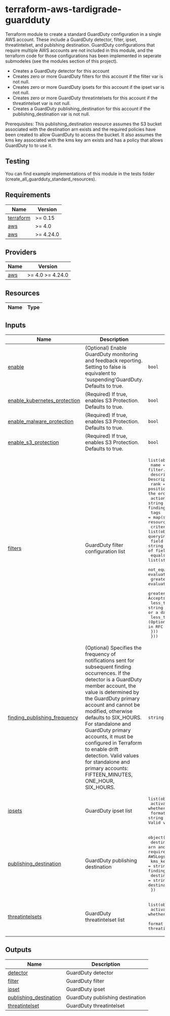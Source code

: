 # terraform-aws-tardigrade-guardduty

Terraform module to create a standard GuardDuty configuration in a single AWS account.  These include a GuardDuty detector, filter, ipset, threatintelset, and publshing destination.  GuardDuty configurations that require multiple AWS accounts are not included in this module, and the terraform code for those configurations has been implemented in seperate submodeles (see the modules section of this project).

  - Creates a GuardDuty detector for this account
  - Creates zero or more GuardDuty filters for this account if the filter var is not null.
  - Creates zero or more GuardDuty ipsets for this account if the ipset var is not null.
  - Creates zero or more GuardDuty threatintelsets for this account if the threatintelset var is not null.
  - Creates a GuardDuty publishing_destination for this account if the publishing_destination var is not null.

Prerequisites:  This publishing_destination resource assumes the S3 bucket associated with the destination arn exists and the required policies have been created to
allow GuardDuty to access the bucket.  It also assumes the kms key associated with the kms key arn exists and has a policy that allows GuardDuty to to use it.

## Testing

You can find example implementations of this module in the tests folder (create_all_guardduty_standard_resources). 


<!-- BEGIN TFDOCS -->
## Requirements

| Name | Version |
|------|---------|
| <a name="requirement_terraform"></a> [terraform](#requirement\_terraform) | >= 0.15 |
| <a name="requirement_aws"></a> [aws](#requirement\_aws) | >= 4.0 |
| <a name="requirement_aws"></a> [aws](#requirement\_aws) | >= 4.24.0 |

## Providers

| Name | Version |
|------|---------|
| <a name="provider_aws"></a> [aws](#provider\_aws) | >= 4.0 >= 4.24.0 |

## Resources

| Name | Type |
|------|------|

## Inputs

| Name | Description | Type | Default | Required |
|------|-------------|------|---------|:--------:|
| <a name="input_enable"></a> [enable](#input\_enable) | (Optional) Enable GuardDuty monitoring and feedback reporting. Setting to false is equivalent to 'suspending'GuardDuty. Defaults to true. | `bool` | `true` | no |
| <a name="input_enable_kubernetes_protection"></a> [enable\_kubernetes\_protection](#input\_enable\_kubernetes\_protection) | (Required) If true, enables S3 Protection. Defaults to true. | `bool` | `true` | no |
| <a name="input_enable_malware_protection"></a> [enable\_malware\_protection](#input\_enable\_malware\_protection) | (Required) If true, enables S3 Protection. Defaults to true. | `bool` | `true` | no |
| <a name="input_enable_s3_protection"></a> [enable\_s3\_protection](#input\_enable\_s3\_protection) | (Required) If true, enables S3 Protection. Defaults to true. | `bool` | `true` | no |
| <a name="input_filters"></a> [filters](#input\_filters) | GuardDuty filter configuration list | <pre>list(object({<br>    name        = string                   # (Required) The name of your filter.  SPACES ARE NOT ALOWED<br>    description = string                   # (Optional) Description of the filter.<br>    rank        = number                   # (Required) Specifies the position of the filter in the list of current filters. Also specifies the order in which this filter is applied to the findings.<br>    action      = string                   # (Required) Specifies the action that is to be applied to the findings that match the filter. Can be one of ARCHIVE or NOOP.<br>    tags        = map(string)              # (Optional) - The tags that you want to add to the Filter resource. A tag consists of a key and a value.<br>    criterion = list(object({              # (Represents the criteria to be used in the filter for querying findings. Contains one or more criterion blocks<br>      field                 = string       # (Required) The name of the field to be evaluated. The full list of field names can be found in AWS documentation.<br>      equals                = list(string) # (Optional) List of string values to be evaluated.<br>      not_equals            = list(string) # (Optional) List of string values to be evaluated.<br>      greater_than          = string       # (Optional) A value to be evaluated. Accepts either an integer or a date in RFC 3339 format.<br>      greater_than_or_equal = string       # (Optional) A value to be evaluated. Accepts either an integer or a date in RFC 3339 format.<br>      less_than             = string       # (Optional) A value to be evaluated. Accepts either an integer or a date in RFC 3339 format.<br>      less_than_or_equal    = string       # (Optional) A value to be evaluated. Accepts either an integer or a date in RFC 3339 format.<br>    }))<br>  }))</pre> | `[]` | no |
| <a name="input_finding_publishing_frequency"></a> [finding\_publishing\_frequency](#input\_finding\_publishing\_frequency) | (Optional) Specifies the frequency of notifications sent for subsequent finding occurrences. If the detector is a GuardDuty member account, the value is determined by the GuardDuty primary account and cannot be modified, otherwise defaults to SIX\_HOURS. For standalone and GuardDuty primary accounts, it must be configured in Terraform to enable drift detection. Valid values for standalone and primary accounts: FIFTEEN\_MINUTES, ONE\_HOUR, SIX\_HOURS. | `string` | `"SIX_HOURS"` | no |
| <a name="input_ipsets"></a> [ipsets](#input\_ipsets) | GuardDuty ipset list | <pre>list(object({<br>    activate = bool        # (Required) Specifies whether GuardDuty is to start using the uploaded IPSet.<br>    format   = string      # (Required) The format of the file that contains the IPSet. Valid values: TXT | STIX | OTX_CSV | ALIEN_VAULT | PROOF_POINT | FIRE_EYE<br>    location = string      # (Required) The URI of the file that contains the IPSet.<br>    name     = string      # (Required) The friendly name to identify the IPSet.<br>    tags     = map(string) # (Optional) Key-value map of resource tags.<br>  }))</pre> | `[]` | no |
| <a name="input_publishing_destination"></a> [publishing\_destination](#input\_publishing\_destination) | GuardDuty publishing destination | <pre>object({<br>    destination_arn  = string # (Required) The bucket arn and prefix under which the findings get exported. Bucket-ARN is required, the prefix is optional and will be AWSLogs/[Account-ID]/GuardDuty/[Region]/ if not provided<br>    kms_key_arn      = string # (Required) The ARN of the KMS key used to encrypt GuardDuty findings. GuardDuty enforces this to be encrypted.<br>    destination_type = string # (Optional) Currently there is only "S3" available as destination type which is also the default value<br>  })</pre> | `null` | no |
| <a name="input_threatintelsets"></a> [threatintelsets](#input\_threatintelsets) | GuardDuty threatintelset list | <pre>list(object({<br>    activate = bool        # (Required) Specifies whether GuardDuty is to start using the uploaded threatintelset.<br>    format   = string      # (Required) The format of the file that contains the threatintelset. Valid values: TXT | STIX | OTX_CSV | ALIEN_VAULT | PROOF_POINT | FIRE_EYE<br>    location = string      # (Required) The URI of the file that contains the threatintelset.<br>    name     = string      # (Required) The friendly name to identify the threatintelset.<br>    tags     = map(string) # (Optional) Key-value map of resource tags.<br>  }))</pre> | `[]` | no |

## Outputs

| Name | Description |
|------|-------------|
| <a name="output_detector"></a> [detector](#output\_detector) | GuardDuty detector |
| <a name="output_filter"></a> [filter](#output\_filter) | GuardDuty filter |
| <a name="output_ipset"></a> [ipset](#output\_ipset) | GuardDuty ipset |
| <a name="output_publishing_destination"></a> [publishing\_destination](#output\_publishing\_destination) | GuardDuty publishing destination |
| <a name="output_threatintelset"></a> [threatintelset](#output\_threatintelset) | GuardDuty threatintelset |

<!-- END TFDOCS -->
